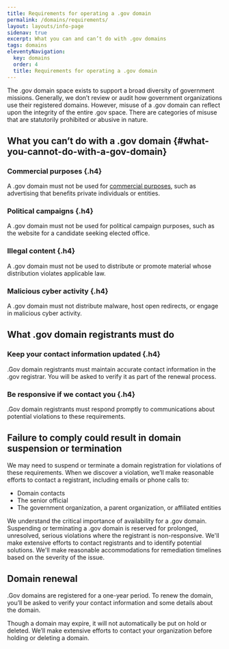 ```yaml
---
title: Requirements for operating a .gov domain
permalink: /domains/requirements/
layout: layouts/info-page
sidenav: true
excerpt: What you can and can’t do with .gov domains
tags: domains
eleventyNavigation:
  key: domains
  order: 4
  title: Requirements for operating a .gov domain
---
```

The .gov domain space exists to support a broad diversity of government missions. Generally, we don’t review or audit how government organizations use their registered domains. However, misuse of a .gov domain can reflect upon the integrity of the entire .gov space. There are categories of misuse that are statutorily prohibited or abusive in nature.


## What you can’t do with a .gov domain {#what-you-cannot-do-with-a-gov-domain}

### Commercial purposes {.h4}
A .gov domain must not be used for [commercial purposes](../../help/faq/#commercial-purposes), such as advertising that benefits private individuals or entities.

### Political campaigns {.h4}
A .gov domain must not be used for political campaign purposes, such as the website for a candidate seeking elected office. 

### Illegal content {.h4}
A .gov domain must not be used to distribute or promote material whose distribution violates applicable law.

### Malicious cyber activity {.h4}
A .gov domain must not distribute malware, host open redirects, or engage in malicious cyber activity.


## What .gov domain registrants must do

### Keep your contact information updated {.h4}
.Gov domain registrants must maintain accurate contact information in the .gov registrar. You will be asked to verify it as part of the renewal process. 

### Be responsive if we contact you {.h4}
.Gov domain registrants must respond promptly to communications about potential violations to these requirements.


## Failure to comply could result in domain suspension or termination
We may need to suspend or terminate a domain registration for violations of these requirements. When we discover a violation, we’ll make reasonable efforts to contact a registrant, including emails or phone calls to:
- Domain contacts
- The senior official
- The government organization, a parent organization, or affiliated entities

We understand the critical importance of availability for a .gov domain. Suspending or terminating a .gov domain is reserved for prolonged, unresolved, serious violations where the registrant is non-responsive. We'll make extensive efforts to contact registrants and to identify potential solutions. We'll make reasonable accommodations for remediation timelines based on the severity of the issue.


## Domain renewal
.Gov domains are registered for a one-year period. To renew the domain, you’ll be asked to verify your contact information and some details about the domain.

Though a domain may expire, it will not automatically be put on hold or deleted. We’ll make extensive efforts to contact your organization before holding or deleting a domain.



